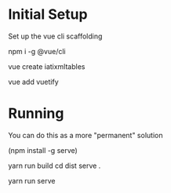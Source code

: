 # Initial Setup


Set up the vue cli scaffolding


npm i -g @vue/cli

vue create iatixmltables

vue add vuetify

# Running 

You can do this as a more "permanent" solution

(npm install -g serve)

yarn run build
cd dist
serve .


yarn run serve